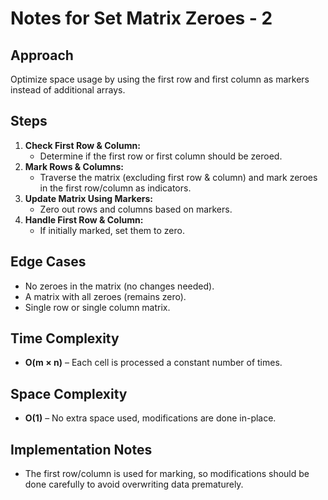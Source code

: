 # Notes for Set Matrix Zeroes - 2

## Approach  
Optimize space usage by using the first row and first column as markers instead of additional arrays.  

## Steps  
1. **Check First Row & Column:**  
   - Determine if the first row or first column should be zeroed.  
2. **Mark Rows & Columns:**  
   - Traverse the matrix (excluding first row & column) and mark zeroes in the first row/column as indicators.  
3. **Update Matrix Using Markers:**  
   - Zero out rows and columns based on markers.  
4. **Handle First Row & Column:**  
   - If initially marked, set them to zero.  

## Edge Cases  
- No zeroes in the matrix (no changes needed).  
- A matrix with all zeroes (remains zero).  
- Single row or single column matrix.  

## Time Complexity  
- **O(m × n)** – Each cell is processed a constant number of times.  

## Space Complexity  
- **O(1)** – No extra space used, modifications are done in-place.  

## Implementation Notes  
- The first row/column is used for marking, so modifications should be done carefully to avoid overwriting data prematurely.  
